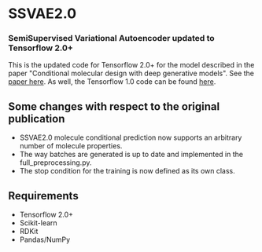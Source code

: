# SSVAE2.0
### SemiSupervised Variational Autoencoder updated to Tensorflow 2.0+

This is the updated code for Tensorflow 2.0+ for the model described in the paper "Conditional molecular design with deep generative models". See the [paper here](https://pubs.acs.org/doi/10.1021/acs.jcim.8b00263). As well, the Tensorflow 1.0 code can be found [here](https://github.com/nyu-dl/conditional-molecular-design-ssvae/tree/master).

## Some changes with respect to the original publication
- SSVAE2.0 molecule conditional prediction now supports an arbitrary number of molecule properties.
- The way batches are generated is up to date and implemented in the full_preprocessing.py.
- The stop condition for the training is now defined as its own class.

## Requirements
- Tensorflow 2.0+
- Scikit-learn
- RDKit
- Pandas/NumPy


